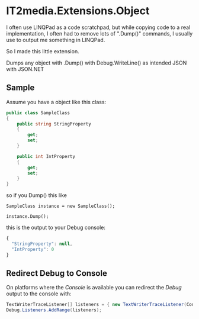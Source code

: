 # IT2media.Extensions.Object

I often use LINQPad as a code scratchpad, but while copying code to a real implementation, I often had to remove lots of ".Dump()" commands, I usually use to output me something in LINQPad.  

So I made this little extension.

Dumps any object with .Dump() with Debug.WriteLine() as intended JSON with JSON.NET

## Sample

Assume you have a object like this class:

```cs
public class SampleClass
{
	public string StringProperty
	{
		get;
		set;
	}

	public int IntProperty
	{
		get;
		set;
	}
} 
```
    
so if you Dump() this like

```
SampleClass instance = new SampleClass();

instance.Dump();
```

this is the output to your Debug console:

```js
{
  "StringProperty": null,
  "IntProperty": 0
}
```

## Redirect Debug to Console

On platforms where the *Console* is available you can redirect the *Debug* output to the console with:

```cs
TextWriterTraceListener[] listeners = { new TextWriterTraceListener(Console.Out) };
Debug.Listeners.AddRange(listeners);
```

